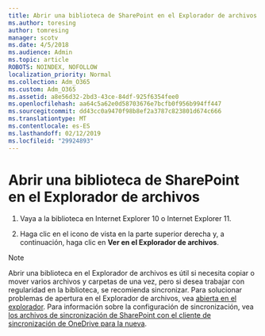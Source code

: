 ```yaml
---
title: Abrir una biblioteca de SharePoint en el Explorador de archivos
ms.author: toresing
author: tomresing
manager: scotv
ms.date: 4/5/2018
ms.audience: Admin
ms.topic: article
ROBOTS: NOINDEX, NOFOLLOW
localization_priority: Normal
ms.collection: Adm_O365
ms.custom: Adm_O365
ms.assetid: a8e56d32-2bd3-43ce-84df-925f6354fee0
ms.openlocfilehash: aa64c5a62e0d58703676e7bcfb0f956b994ff447
ms.sourcegitcommit: dd43cc0a9470f98b8ef2a3787c823801d674c666
ms.translationtype: MT
ms.contentlocale: es-ES
ms.lasthandoff: 02/12/2019
ms.locfileid: "29924893"
---
```

# <a name="open-a-sharepoint-library-in-file-explorer"></a>Abrir una biblioteca de SharePoint en el Explorador de archivos

1. Vaya a la biblioteca en Internet Explorer 10 o Internet Explorer 11. 
    
2. Haga clic en el icono de vista en la parte superior derecha y, a continuación, haga clic en **Ver en el Explorador de archivos**.
    
> [!NOTE]
> Abrir una biblioteca en el Explorador de archivos es útil si necesita copiar o mover varios archivos y carpetas de una vez, pero si desea trabajar con regularidad en la biblioteca, se recomienda sincronizar. Para solucionar problemas de apertura en el Explorador de archivos, vea [abierta en el explorador](https://go.microsoft.com/fwlink/?linkid=871665). Para información sobre la configuración de sincronización, vea [los archivos de sincronización de SharePoint con el cliente de sincronización de OneDrive para la nueva](https://go.microsoft.com/fwlink/?linkid=871666). 
  

